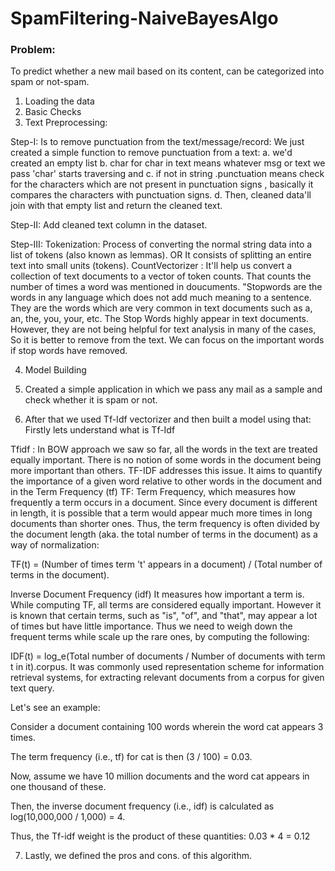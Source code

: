 # SpamFiltering-NaiveBayesAlgo
### Problem:
To predict whether a new mail based on its content, can be categorized into spam or not-spam.

1. Loading the data 
2. Basic Checks
3. Text Preprocessing:

Step-I: 
Is to remove punctuation from the text/message/record:
We just created a simple function to remove punctuation from a text:
a. we'd created an empty list
b. char for char in text means whatever msg or text we pass 'char' starts traversing and 
c. if not in string .punctuation means check for the characters which are not present in punctuation signs , basically it          compares the characters with punctuation signs.
d. Then, cleaned data'll join with that empty list and return the cleaned text.

Step-II:
Add cleaned text column in the dataset.

Step-III:
Tokenization: Process of converting the normal string data into a list of tokens (also known as lemmas). OR
It consists of splitting an entire text into small units (tokens).
CountVectorizer :
It'll help us convert a collection of text documents to a vector of token counts.
That counts the number of times a word was mentioned in doucuments.
"Stopwords are the words in any language which does not add much meaning to a sentence. They are the words which are very common in text documents such as a, an, the, 
you, your, etc. The Stop Words highly appear in text documents. However, they are not being helpful for text analysis in many of the cases, So it is better to remove 
from the text. We can focus on the important words if stop words have removed.

4. Model Building
5. Created a simple application in which we pass any mail as a sample and check whether it is spam or not.

6. After that we used Tf-Idf vectorizer and then built a model using that:
Firstly lets understand what is Tf-Idf

Tfidf :
In BOW approach we saw so far, all the words in the text are treated equally important. There is no notion of some words in the document being more important 
than others. 
TF-IDF addresses this issue. It aims to quantify the importance of a given word relative to other words in the document and in the
Term Frequency (tf) TF: Term Frequency, which measures how frequently a term occurs in a document. Since every document is different in length,
it is possible that a term would appear much more times in long documents than shorter ones. Thus, the term frequency is often divided by the document length 
(aka. the total number of terms in the document) as a way of normalization:

TF(t) = (Number of times term 't' appears in a document) / (Total number of terms in the document).

Inverse Document Frequency (idf) It measures how important a term is. While computing TF, all terms are considered equally important.
However it is known that certain terms, such as "is", "of", and "that", may appear a lot of times but have little importance. 
Thus we need to weigh down the frequent terms while scale up the rare ones, by computing the following:

IDF(t) = log_e(Total number of documents / Number of documents with term t in it).corpus. It was commonly used representation scheme for information retrieval systems, 
for extracting relevant documents from a corpus for given text query.

Let's see an example:

Consider a document containing 100 words wherein the word cat appears 3 times.

The term frequency (i.e., tf) for cat is then (3 / 100) = 0.03.

Now, assume we have 10 million documents and the word cat appears in one thousand of these.

Then, the inverse document frequency (i.e., idf) is calculated as log(10,000,000 / 1,000) = 4.

Thus, the Tf-idf weight is the product of these quantities: 0.03 * 4 = 0.12

7. Lastly, we defined the pros and cons. of this algorithm.

